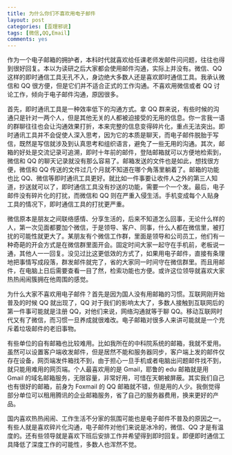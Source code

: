 ```yaml
---
title: 为什么你们不喜欢用电子邮件
layout: post
categories: [歪理邪说]
tags: [微信,QQ,Email]
comments: yes
---
```


作为一个电子邮箱的拥护者，本科时代就喜欢给任课老师发邮件问问题，往往也得到很好回复。本以为读研之后大家都会使用邮件沟通，实际上并没有。微信、QQ 这样的即时通信工具无孔不入，身边绝大多数人还是喜欢即时通信工具。我承认微信和 QQ 很方便，但是它们并不适合正式的工作沟通。不喜欢用微信或者 QQ 讨论工作，倾向于电子邮件沟通，原因很多。

首先，即时通讯工具是一种效率低下的沟通方式。拿 QQ 群来说，有些时候的沟通只是针对一两个人，但是其他无关的人都被迫接受的无用的信息。你一言我一语的群聊往往也会让沟通效果打折，本来完整的信息变得碎片化，重点无法突出。即时通讯工具并不会促使人深入思考，因为它的本质是聊天，而电子邮件脱胎于写信，既然是写信就涉及到认真思考和组织语言，避免了一些无用的沟通。其次，邮箱的好处是交流记录可追溯，即时十年前的邮件，登陆邮箱就可以方便地检索到，微信和 QQ 的聊天记录就没有那么容易了。邮箱发送的文件也是如此，想找很方便，微信和 QQ 传送的文件过几个月就不知道在哪个角落里躺着了。邮箱的功能也比 QQ、微信等即时通讯工具更好。就比如一件事要让收件人之外的第三人知道，抄送就可以了，即时通信工具没有抄送的功能，需要一个一个发。最后，电子邮件没有碎片化的打扰，而微信和 QQ 则在严重入侵生活。手机变成每个人贴身工具的情况下，即时通信工具的打扰更严重。

微信原本是朋友之间联络感情、分享生活的，后来不知道怎么回事，无论什么样的人，第一次见面都要加个微信，于是领导、客户、同事，什么人都在微信里，被打扰的可能性就更大了。某朋友有个微信工作群，里面是领导和公司员工，他们有一种奇葩的开会方式是在微信群里面开会。固定时间大家一起守在手机前，老板说一通，其他人一一回复。没见过比这更低效的方式了，如果用电子邮件，直接有条理地把事情写成段落，群发邮件就完了，省的大家同一时间守在微信群里。而且用邮件，在电脑上日后需要查看一目了然，检索功能也方便。或许这位领导就喜欢大家热热闹闹簇拥在他周围的感觉。

为什么大家不喜欢用电子邮件？首先是因为国人没有用邮箱的习惯。互联网刚开始普及的时候 QQ 就出现了，QQ 对于我们的影响太大了，多数人接触到互联网后的第一件事可能就是注册 QQ，对他们来说，网络沟通就等于聊 QQ。移动互联网时代又有了微信，而习惯一旦养成就很难改。电子邮箱对很多人来讲可能就是一个充斥着垃圾邮件的老旧事物。

有些单位的自有邮箱也比较难用。比如我所在的中科院系统的邮箱，我就不爱用。虽然可以设置客户端收发邮件，但是居然不能和服务器同步，客户端上发的邮件仅存在设备，网页端发件箱找不到，由于担心一旦手机或者电脑出问题邮件找不到，就只能用难用的网页端。个人最喜欢用的是 Gmail，耶鲁的 edu 邮箱就是用 Gmail 的域名邮箱服务，无限容量，非常好用，可惜在天朝被屏蔽。其实我们自己也有很好的邮箱，前身为 Foxmail 的 QQ 邮箱就不错，但是用的人少。我倒觉得部分单位可以租用腾讯的企业邮箱服务，省了自己的服务器费用，换来更好的产品。

国内喜欢热热闹闹、工作生活不分家的氛围可能也是电子邮件不普及的原因之一。有些人就是喜欢碎片化沟通，电子邮件对他们来说是冰冷的，微信、QQ 才是有温度的。还有些领导就是喜欢下班后安排工作并希望得到即时回复。即便即时通信工具降低了深度工作的可能性，多数人也浑然不觉。
